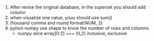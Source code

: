 1. After revise the original database, in the superset you should add column
2. when visualize one value, youu should use sum()
3. thousand comma and round format(NUM, 2)
4. pyhon numpy use shape to know the number of rows and columns
	* numpy slice array[0:2] === [0,2) inclusive, exclusive
